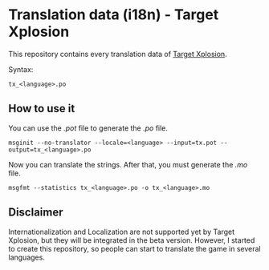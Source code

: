 # Translation data (i18n) - Target Xplosion #

This repository contains every translation data of
[Target Xplosion](https://github.com/Gumichan01/target-xplosion).

Syntax:

    tx_<language>.po


## How to use it ##

You can use the *.pot* file to generate the *.po* file.

    msginit --no-translator --locale=<language> --input=tx.pot --output=tx_<language>.po

Now you can translate the strings.
After that, you must generate the *.mo* file.

    msgfmt --statistics tx_<language>.po -o tx_<language>.mo

## Disclaimer ##

Internationalization and Localization are not supported yet by Target Xplosion,
but they will be integrated in the beta version.
However, I started to create this repository, so people can start to translate
the game in several languages.
